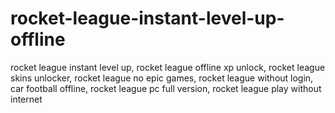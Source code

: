 # rocket-league-instant-level-up-offline
rocket league instant level up, rocket league offline xp unlock, rocket league skins unlocker, rocket league no epic games, rocket league without login, car football offline, rocket league pc full version, rocket league play without internet
